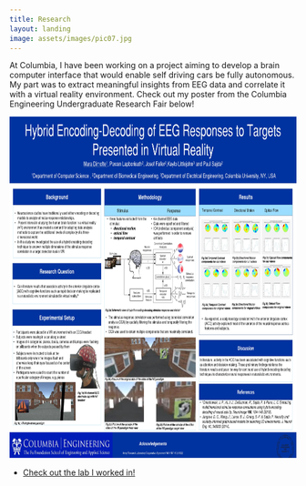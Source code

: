 ```yaml
---
title: Research
layout: landing
image: assets/images/pic07.jpg
---
```


<div id="main">

<!-- One -->
<section id="one">
	<div class="inner">
		<p>At Columbia, I have been working on a project aiming to develop a brain computer interface that would enable self driving cars be fully autonomous. My part was to extract meaningful insights from EEG data and correlate it with a virtual reality environment. Check out my poster from the Columbia Engineering Undergraduate Research Fair below! </p>
		<img class="marginauto" src="/assets/images/poster.jpg" width="1000" height="600" alt="centered image">
		<ul class="actions">
			<li><a href="http://liinc.bme.columbia.edu/#:~:text=Columbia%20University's%20Laboratory%20for%20Intelligent,September%202000%20by%20Paul%20Sajda.&text=Our%20laboratory%20pursues%20both%20basic%20and%20applied%20neurosciences%20research%20projects." class="button next">Check out the lab I worked in!</a></li>
		</ul>
	</div>
</section>

